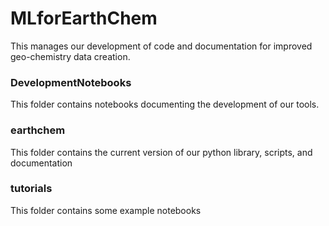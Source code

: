 # MLforEarthChem

This manages our development of code and documentation for improved geo-chemistry data creation.

### DevelopmentNotebooks

This folder contains notebooks documenting the development of our tools.

### earthchem

This folder contains the current version of our python library, scripts, and documentation

### tutorials

This folder contains some example notebooks


